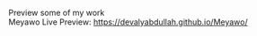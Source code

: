 <img src="http://drive.google.com/uc?export=view&amp;id=19c41kN_Mxi-pvbZOsWOA1XLVT879WMdh" alt="">

Preview some of my work<br>
Meyawo Live Preview: https://devalyabdullah.github.io/Meyawo/
